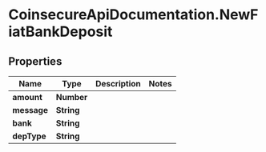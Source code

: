 # CoinsecureApiDocumentation.NewFiatBankDeposit

## Properties
Name | Type | Description | Notes
------------ | ------------- | ------------- | -------------
**amount** | **Number** |  | 
**message** | **String** |  | 
**bank** | **String** |  | 
**depType** | **String** |  | 


